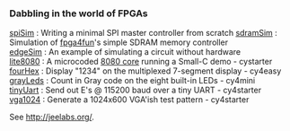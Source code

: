 ### Dabbling in the world of FPGAs

[spiSim](quartus/spiSim/) :
Writing a minimal SPI master controller from scratch
[sdramSim](quartus/sdramSim/) :
Simulation of [fpga4fun][F4F]'s simple SDRAM memory controller  
[edgeSim](quartus/edgeSim/) :
An example of simulating a circuit without hardware  
[lite8080](quartus/lite8080/) :
A microcoded [8080 core][l80] running a Small-C demo - cystarter  
[fourHex](quartus/fourHex/) :
Display "1234" on the multiplexed 7-segment display - cy4easy  
[grayLeds](quartus/grayLeds/) :
Count in Gray code on the eight built-in LEDs - cy4mini  
[tinyUart](quartus/tinyUart/) :
Send out E's @ 115200 baud over a tiny UART - cy4starter  
[vga1024](quartus/vga1024/) :
Generate a 1024x600 VGA'ish test pattern - cy4starter  

See <http://jeelabs.org/>.

[F4F]: http://www.fpga4fun.com/SDRAM2.html
[l80]: http://opencores.org/project,light8080,demos
